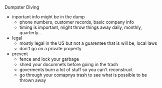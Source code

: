 Dumpster Diving

* inportant info might be in the dump
	* phone numbers, customer records, basic company info
	* timing is important, might throw things away daily, monthly, quarterly...
* legal
	* mostly legal in the US but not a guarentee that is will be, local laws 
	* don't go on a private property 
* prevent
	* fence and lock your garbage 
	* shred your documnets before going in the trash
	* goverments burn a lot of stuff so you can't reconstruct 
	* go through your comapnys trash to see what is possible to be thrown away